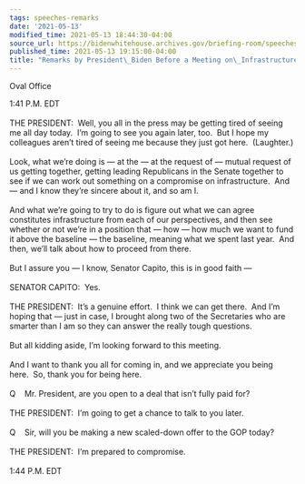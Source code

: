 ```yaml
---
tags: speeches-remarks
date: '2021-05-13'
modified_time: 2021-05-13 18:44:30-04:00
source_url: https://bidenwhitehouse.archives.gov/briefing-room/speeches-remarks/2021/05/13/remarks-by-president-biden-before-a-meeting-on-infrastructure/
published_time: 2021-05-13 19:15:00-04:00
title: "Remarks by President\_Biden Before a Meeting on\_Infrastructure"
---
```

 
Oval Office

1:41 P.M. EDT  
   
THE PRESIDENT:  Well, you all in the press may be getting tired of
seeing me all day today.  I’m going to see you again later, too.  But I
hope my colleagues aren’t tired of seeing me because they just got
here.  (Laughter.)  
   
Look, what we’re doing is — at the — at the request of — mutual request
of us getting together, getting leading Republicans in the Senate
together to see if we can work out something on a compromise on
infrastructure.  And — and I know they’re sincere about it, and so am
I.   
   
And what we’re going to try to do is figure out what we can agree
constitutes infrastructure from each of our perspectives, and then see
whether or not we’re in a position that — how — how much we want to fund
it above the baseline — the baseline, meaning what we spent last year. 
And then, we’ll talk about how to proceed from there.  
   
But I assure you — I know, Senator Capito, this is in good faith —  
   
SENATOR CAPITO:  Yes.  
   
THE PRESIDENT:  It’s a genuine effort.  I think we can get there.  And
I’m hoping that — just in case, I brought along two of the Secretaries
who are smarter than I am so they can answer the really tough
questions.   
   
But all kidding aside, I’m looking forward to this meeting.   
   
And I want to thank you all for coming in, and we appreciate you being
here.  So, thank you for being here.  
   
Q    Mr. President, are you open to a deal that isn’t fully paid for?  
   
THE PRESIDENT:  I’m going to get a chance to talk to you later.  
   
Q    Sir, will you be making a new scaled-down offer to the GOP today?  
   
THE PRESIDENT:  I’m prepared to compromise.  
   
1:44 P.M. EDT
